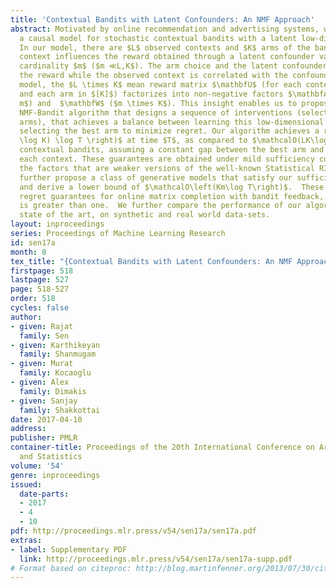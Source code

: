 ```yaml
---
title: 'Contextual Bandits with Latent Confounders: An NMF Approach'
abstract: Motivated by online recommendation and advertising systems, we consider
  a causal model for stochastic contextual bandits with a latent low-dimensional confounder.
  In our model, there are $L$ observed contexts and $K$ arms of the bandit. The observed
  context influences the reward obtained through a latent confounder variable with
  cardinality $m$ ($m ≪L,K$). The arm choice and the latent confounder causally determines
  the reward while the observed context is correlated with the confounder. Under this
  model, the $L \times K$ mean reward matrix $\mathbfU$ (for each context in $[L]$
  and each arm in $[K]$) factorizes into non-negative factors $\mathbfA$ ($L \times
  m$) and  $\mathbfW$ ($m \times K$). This insight enables us to propose an $ε$-greedy
  NMF-Bandit algorithm that designs a sequence of interventions (selecting specific
  arms), that achieves a balance between learning this low-dimensional structure and
  selecting the best arm to minimize regret. Our algorithm achieves a regret of  $\mathcalO\left(L\mathrmpoly(m,
  \log K) \log T \right)$ at time $T$, as compared to $\mathcalO(LK\log T)$ for conventional
  contextual bandits, assuming a constant gap between the best arm and the rest for
  each context. These guarantees are obtained under mild sufficiency conditions on
  the factors that are weaker versions of the well-known Statistical RIP condition.  We
  further propose a class of generative models that satisfy our sufficient conditions,
  and derive a lower bound of $\mathcalO\left(Km\log T\right)$.  These are the first
  regret guarantees for online matrix completion with bandit feedback, when the rank
  is greater than one.  We further compare the performance of our algorithm with the
  state of the art, on synthetic and real world data-sets.
layout: inproceedings
series: Proceedings of Machine Learning Research
id: sen17a
month: 0
tex_title: "{Contextual Bandits with Latent Confounders: An NMF Approach}"
firstpage: 518
lastpage: 527
page: 518-527
order: 518
cycles: false
author:
- given: Rajat
  family: Sen
- given: Karthikeyan
  family: Shanmugam
- given: Murat
  family: Kocaoglu
- given: Alex
  family: Dimakis
- given: Sanjay
  family: Shakkottai
date: 2017-04-10
address: 
publisher: PMLR
container-title: Proceedings of the 20th International Conference on Artificial Intelligence
  and Statistics
volume: '54'
genre: inproceedings
issued:
  date-parts:
  - 2017
  - 4
  - 10
pdf: http://proceedings.mlr.press/v54/sen17a/sen17a.pdf
extras:
- label: Supplementary PDF
  link: http://proceedings.mlr.press/v54/sen17a/sen17a-supp.pdf
# Format based on citeproc: http://blog.martinfenner.org/2013/07/30/citeproc-yaml-for-bibliographies/
---
```

